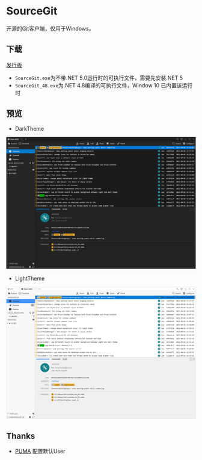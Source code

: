 # SourceGit

开源的Git客户端，仅用于Windows。

## 下载

[发行版](https://gitee.com/sourcegit/SourceGit/releases/)

* `SourceGit.exe`为不带.NET 5.0运行时的可执行文件，需要先安装.NET 5
* `SourceGit_48.exe`为.NET 4.8编译的可执行文件，Window 10 已内置该运行时

## 预览

* DarkTheme

![Theme Dark](./screenshots/theme_dark.png)

* LightTheme

![Theme Light](./screenshots/theme_light.png)


## Thanks

* [PUMA](https://gitee.com/whgfu) 配置默认User
